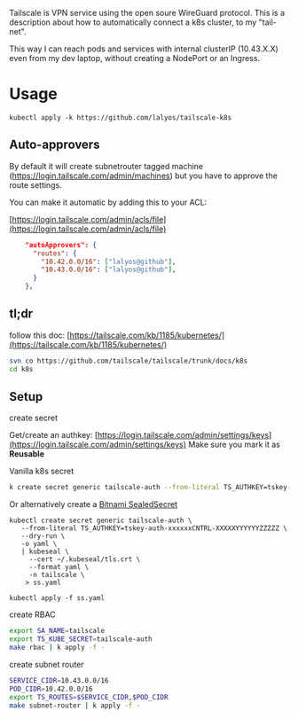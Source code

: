 Tailscale is VPN service using the open soure WireGuard protocol.
This is a description about how to automatically connect a k8s cluster,
to my "tail-net". 

This way I can reach pods and services with internal clusterIP (10.43.X.X) even from my dev laptop, without creating a NodePort or an Ingress.

# Usage

```
kubectl apply -k https://github.com/lalyos/tailscale-k8s
```

## Auto-approvers

By default it will create subnetrouter tagged machine (https://login.tailscale.com/admin/machines) but you have to approve the route settings.

You can make it automatic by adding this to your ACL:

[https://login.tailscale.com/admin/acls/file](https://login.tailscale.com/admin/acls/file)

```json
    "autoApprovers": {
      "routes": {
        "10.42.0.0/16": ["lalyos@github"],
        "10.43.0.0/16": ["lalyos@github"],
      }
    },
```

## tl;dr

follow this doc: [https://tailscale.com/kb/1185/kubernetes/](https://tailscale.com/kb/1185/kubernetes/)

```bash
svn co https://github.com/tailscale/tailscale/trunk/docs/k8s
cd k8s
```

## Setup

create secret

Get/create an authkey: [https://login.tailscale.com/admin/settings/keys](https://login.tailscale.com/admin/settings/keys)
Make sure you mark it as **Reusable**

Vanilla k8s secret
```bash
k create secret generic tailscale-auth --from-literal TS_AUTHKEY=tskey-auth-xxxxxxCNTRL-XXXXXYYYYYYZZZZZ
```

Or alternatively create a [Bitnami SealedSecret](https://github.com/bitnami-labs/sealed-secrets)
```
kubectl create secret generic tailscale-auth \
   --from-literal TS_AUTHKEY=tskey-auth-xxxxxxCNTRL-XXXXXYYYYYYZZZZZ \
   --dry-run \
   -o yaml \
   | kubeseal \
     --cert ~/.kubeseal/tls.crt \
     --format yaml \
     -n tailscale \
    > ss.yaml

kubectl apply -f ss.yaml
```

create RBAC

```bash
export SA_NAME=tailscale
export TS_KUBE_SECRET=tailscale-auth
make rbac | k apply -f -
```

create subnet router

```bash
SERVICE_CIDR=10.43.0.0/16
POD_CIDR=10.42.0.0/16
export TS_ROUTES=$SERVICE_CIDR,$POD_CIDR
make subnet-router | k apply -f -

```

